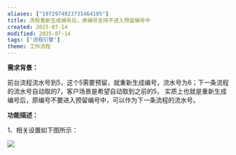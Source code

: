 ```yaml
---
aliases: ["1972974023731464185"]
title: 流程重新生成编号后，原编号支持不进入预留编号中
created: 2025-07-14
modified: 2025-07-14
tags: ['流程引擎']
theme: 工作流程
---
```


**需求背景：**

前台流程流水号到5，这个5需要预留，就重新生成编号，流水号为6；下一条流程的流水号自动取的7，客户场景是希望自动取到之前的5， 实质上也就是重新生成编号后，原编号不要进入预留编号中，可以作为下一条流程的流水号。

**功能描述：**

1、相关设置如下图所示：

![](https://myhelpdoc.oss-cn-heyuan.aliyuncs.com/mdimages/137a2c2920fb89d2d69f31434749f4f7.jpg)

